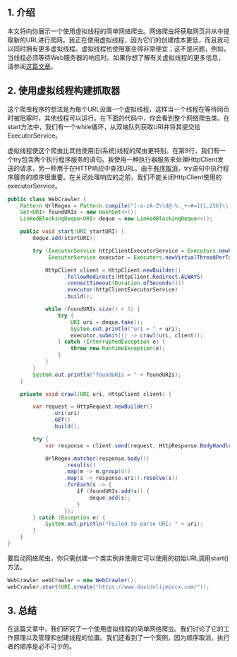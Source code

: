 ## 1. 介绍

本文将向你展示一个使用虚拟线程的简单网络爬虫。网络爬虫将获取网页并从中提取新的URL进行爬网。我正在使用虚拟线程，因为它们的创建成本更低，而且我可以同时拥有更多虚拟线程。虚拟线程也使阻塞变得非常便宜；这不是问题，例如，当线程必须等待Web服务器的响应时。如果你想了解有关虚拟线程的更多信息，请参阅[这篇文章](https://davidvlijmincx.com/posts/create_virtual_threads_with_project_loom/)。

## 2. 使用虚拟线程构建抓取器

这个爬虫程序的想法是为每个URL设置一个虚拟线程，这样当一个线程在等待网页时被阻塞时，其他线程可以运行。在下面的代码中，你会看到整个网络爬虫类。在start方法中，我们有一个while循环，从双端队列获取URI并将其提交给ExecutorService。

虚拟线程使这个爬虫比其他使用旧(系统)线程的爬虫更特别。在第9行，我们有一个try包含两个执行程序服务的语句。我使用一种执行器服务来处理HttpClient发送的请求，另一种用于在HTTP响应中查找URL。由于[有序取消](https://davidvlijmincx.com/posts/loom/java_structured_concurrency/)，try语句中执行程序服务的顺序很重要。在关闭处理响应的之前，我们不能关闭HttpClient使用的executorService。

```java
public class WebCrawler {
    Pattern UrlRegex = Pattern.compile("[-a-zA-Z\\d@:%._+~#=]{1,256}\\.[a-zA-Z\\d()]{1,6}\\b([-a-zA-Z\\d()@:%_+.~#?&/=]*)");
    Set<URI> foundURIs = new HashSet<>();
    LinkedBlockingDeque<URI> deque = new LinkedBlockingDeque<>();

    public void start(URI startURI) {
        deque.add(startURI);

        try (ExecutorService httpClientExecutorService = Executors.newVirtualThreadPerTaskExecutor();
             ExecutorService executor = Executors.newVirtualThreadPerTaskExecutor()) {

            HttpClient client = HttpClient.newBuilder()
                  .followRedirects(HttpClient.Redirect.ALWAYS)
                  .connectTimeout(Duration.ofSeconds(1))
                  .executor(httpClientExecutorService)
                  .build();

            while (foundURIs.size() < 5) {
                try {
                    URI uri = deque.take();
                    System.out.println("uri = " + uri);
                    executor.submit(() -> crawl(uri, client));
                } catch (InterruptedException e) {
                    throw new RuntimeException(e);
                }
            }
        }
        System.out.println("foundURIs = " + foundURIs);
    }

    private void crawl(URI uri, HttpClient client) {

        var request = HttpRequest.newBuilder()
              .uri(uri)
              .GET()
              .build();

        try {
            var response = client.send(request, HttpResponse.BodyHandlers.ofString());

            UrlRegex.matcher(response.body())
                  .results()
                  .map(m -> m.group(0))
                  .map(s -> response.uri().resolve(s))
                  .forEach(s -> {
                      if (foundURIs.add(s)) {
                          deque.add(s);
                      }
                  });
        } catch (Exception e) {
            System.out.println("Failed to parse URI: " + uri);
        }
    }
}
```

要启动网络爬虫，你只需创建一个类实例并使用它可以使用的初始URL调用start()方法。

```java
WebCrawler webCrawler = new WebCrawler();
webCrawler.start(URI.create("https://www.davidvlijmincx.com/"));
```

## 3. 总结

在这篇文章中，我们研究了一个使用虚拟线程的简单网络爬虫。我们讨论了它的工作原理以及管理和创建线程的位置。我们还看到了一个案例，因为顺序取消，执行者的顺序是必不可少的。